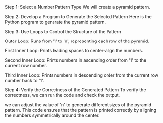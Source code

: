 Step 1: Select a Number Pattern Type
We will create a pyramid pattern.

Step 2: Develop a Program to Generate the Selected Pattern
Here is the Python program to generate the pyramid pattern.

Step 3: Use Loops to Control the Structure of the Pattern

Outer Loop: Runs from '1' to 'n', representing each row of the pyramid.

First Inner Loop: Prints leading spaces to center-align the numbers.

Second Inner Loop: Prints numbers in ascending order from '1' to the current row number.

Third Inner Loop: Prints numbers in descending order from the current row number back to '1'.

Step 4: Verify the Correctness of the Generated Pattern
To verify the correctness, we can run the code and check the output. 

we can adjust the value of 'n' to generate different sizes of the pyramid pattern. 
This code ensures that the pattern is printed correctly by aligning the numbers symmetrically
around the center.
